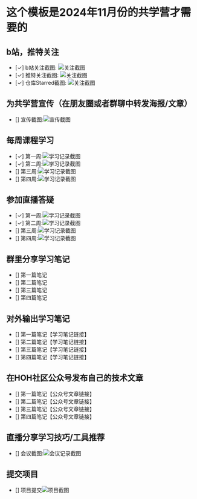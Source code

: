 # 这个模板是2024年11月份的共学营才需要的

## b站，推特关注

- [✓] b站关注截图: ![关注截图](./images/bilibili_follow.png)
- [✓] 推特关注截图: ![关注截图](./images/github_starred.png)
- [✓] 仓库Starred截图: ![关注截图](./images/Hoh_follow.png)

## 为共学营宣传（在朋友圈或者群聊中转发海报/文章）

- [] 宣传截图:![宣传截图](./images/你的图片地址)

## 每周课程学习

- [✓] 第一周:![学习记录截图](./images/Learn_NO1.jpg)
- [✓] 第二周:![学习记录截图](./images/Learn_NO2.jpg)
- [] 第三周:![学习记录截图](./images/你的图片地址)
- [] 第四周:![学习记录截图](./images/你的图片地址)

## 参加直播答疑

- [✓] 第一周:![学习记录截图](./images/QA_Meeting_No1.jpg)
- [✓] 第二周:![学习记录截图](./images/QA_Meeting_No2.jpg)
- [] 第三周:![学习记录截图](./images/你的图片地址)
- [] 第四周:![学习记录截图](./images/你的图片地址)

## 群里分享学习笔记

- [] 第一篇笔记
- [] 第二篇笔记
- [] 第三篇笔记
- [] 第四篇笔记

## 对外输出学习笔记

- [] 第一篇笔记【学习笔记链接】
- [] 第二篇笔记【学习笔记链接】
- [] 第三篇笔记【学习笔记链接】
- [] 第四篇笔记【学习笔记链接】

## 在HOH社区公众号发布自己的技术文章

- [] 第一篇笔记【公众号文章链接】
- [] 第二篇笔记【公众号文章链接】
- [] 第三篇笔记【公众号文章链接】
- [] 第四篇笔记【公众号文章链接】

## 直播分享学习技巧/工具推荐

- [] 会议截图:![会议记录截图](./images/你的图片地址)

## 提交项目

- [] 项目提交![项目截图](./images/你的图片地址)



